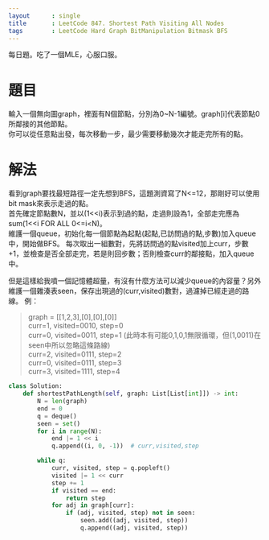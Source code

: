 ```yaml
---
layout      : single
title       : LeetCode 847. Shortest Path Visiting All Nodes
tags 		: LeetCode Hard Graph BitManipulation Bitmask BFS
---
```

每日題。吃了一個MLE，心服口服。 

# 題目
輸入一個無向圖graph，裡面有N個節點，分別為0~N-1編號。graph[i]代表節點0所鄰接的其他節點。  
你可以從任意點出發，每次移動一步，最少需要移動幾次才能走完所有的點。

# 解法 
看到graph要找最短路徑一定先想到BFS，這題測資寫了N<=12，那剛好可以使用bit mask來表示走過的點。  
首先確定節點數N，並以(1<<i)表示到過的點，走過則設為1，全部走完應為sum(1<<i FOR ALL 0<=i<N)。  
維護一個queue，初始化每一個節點為起點(起點,已訪問過的點,步數)加入queue中，開始做BFS。
每次取出一組數對，先將訪問過的點visited加上curr，步數+1，並檢查是否全部走完，若是則回步數；否則檢查curr的鄰接點，加入queue中。  

但是這樣給我噴一個記憶體超量，有沒有什麼方法可以減少queue的內容量？另外維護一個雜湊表seen，保存出現過的(curr,visited)數對，過濾掉已經走過的路線。
例：  
> graph = [[1,2,3],[0],[0],[0]]   
> curr=1, visited=0010, step=0  
> curr=0, visited=0011, step=1  (此時本有可能0,1,0,1無限循環，但(1,0011)在seen中所以忽略這條路線)  
> curr=2, visited=0111, step=2  
> curr=0, visited=0111, step=3  
> curr=3, visited=1111, step=4  

```python
class Solution:
    def shortestPathLength(self, graph: List[List[int]]) -> int:
        N = len(graph)
        end = 0
        q = deque()
        seen = set()
        for i in range(N):
            end |= 1 << i
            q.append((i, 0, -1))  # curr,visited,step

        while q:
            curr, visited, step = q.popleft()
            visited |= 1 << curr
            step += 1
            if visited == end:
                return step
            for adj in graph[curr]:
                if (adj, visited, step) not in seen:
                    seen.add((adj, visited, step))
                    q.append((adj, visited, step))

```
